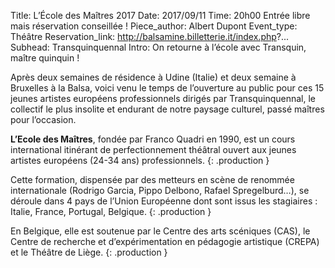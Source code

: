 Title: L’École des Maîtres 2017
Date: 2017/09/11
Time: 20h00 Entrée libre mais réservation conseillée !
Piece_author: Albert Dupont
Event_type: Théâtre
Reservation_link: http://balsamine.billetterie.it/index.php?...
Subhead: Transquinquennal
Intro: On retourne à l’école avec Transquin, maître quinquin !


Après deux semaines de résidence à Udine (Italie) et deux semaine à Bruxelles à  la Balsa, voici venu le temps de l’ouverture au public pour ces 15 jeunes artistes européens professionnels dirigés par Transquinquennal, le collectif le plus insolite et endurant de notre paysage culturel, passé maîtres pour l’occasion.

**L’Ecole des Maîtres**, fondée par Franco Quadri en 1990, est un cours international itinérant de perfectionnement théâtral ouvert aux jeunes artistes européens (24-34 ans) professionnels.
{: .production }

Cette formation, dispensée par des metteurs en scène de renommée internationale (Rodrigo Garcia, Pippo Delbono, Rafael Spregelburd…), se déroule dans 4 pays de l’Union Européenne dont sont issus les stagiaires : Italie, France, Portugal, Belgique.
{: .production }

En Belgique, elle est soutenue par le Centre des arts scéniques (CAS), le Centre de recherche et d’expérimentation en pédagogie artistique (CREPA) et le Théâtre de Liège.
{: .production }
